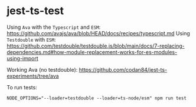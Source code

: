 # jest-ts-test

Using `Ava` with the `Typescript` and `ESM`: https://github.com/avajs/ava/blob/HEAD/docs/recipes/typescript.md
Using `Testdouble` with `ESM`: https://github.com/testdouble/testdouble.js/blob/main/docs/7-replacing-dependencies.md#how-module-replacement-works-for-es-modules-using-import

Working Ava (no testdouble): https://github.com/codan84/jest-ts-experiments/tree/ava

To run tests:
```
NODE_OPTIONS="--loader=testdouble --loader=ts-node/esm" npm run test
```
